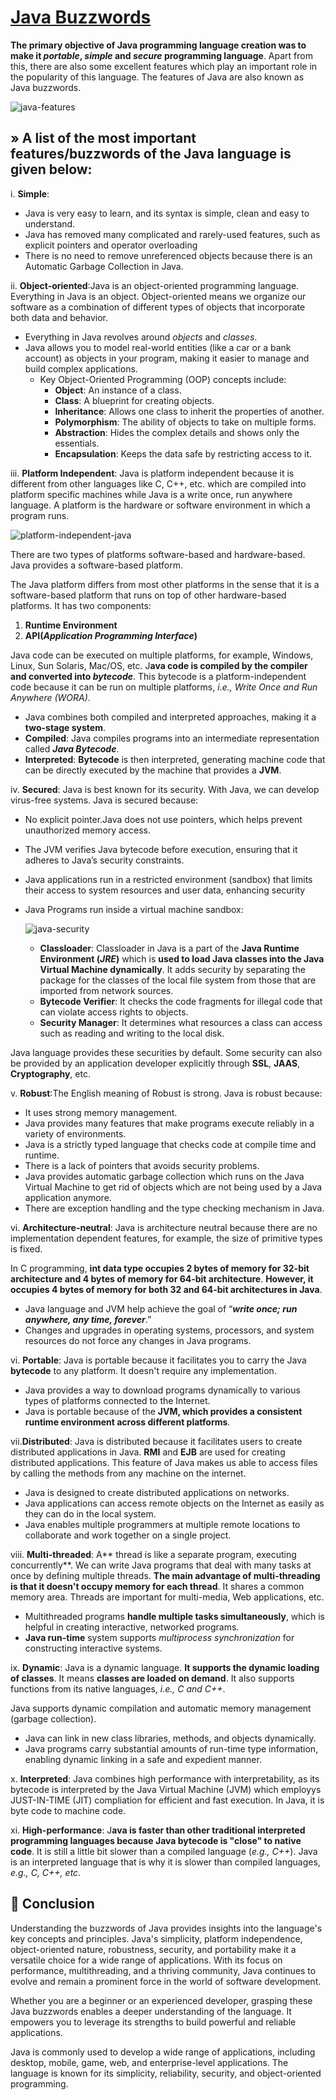 # [Java Buzzwords](https://www.javaguides.net/2018/10/java-buzzwords-or-features-of-java.html)

**The primary objective of Java programming language creation was to make it *portable*, *simple* and *secure* programming language**. Apart from this, there are also some excellent features which play an important role in the popularity of this language. The features of Java are also known as Java buzzwords.

![java-features](https://github.com/user-attachments/assets/19bf79d6-c88b-47e8-8b1f-260bf422f753)

## » A list of the most important features/buzzwords of the Java language is given below:

i. **Simple**: 

* Java is very easy to learn, and its syntax is simple, clean and easy to understand. 
* Java has removed many complicated and rarely-used features, such as explicit pointers and operator overloading
* There is no need to remove unreferenced objects because there is an Automatic Garbage Collection in Java.

ii. **Object-oriented**:Java is an object-oriented programming language. Everything in Java is an object. Object-oriented means we organize our software as a combination of different types of objects that incorporate both data and behavior.

* Everything in Java revolves around *objects* and *classes*.
* Java allows you to model real-world entities (like a car or a bank account) as objects in your program, making it easier to manage and build complex applications.
    * Key Object-Oriented Programming (OOP) concepts include:
        * **Object**: An instance of a class.
        * **Class**: A blueprint for creating objects.
        * **Inheritance**: Allows one class to inherit the properties of another.
        * **Polymorphism**: The ability of objects to take on multiple forms.
        * **Abstraction**: Hides the complex details and shows only the essentials.
        * **Encapsulation**: Keeps the data safe by restricting access to it.

iii. **Platform Independent**: Java is platform independent because it is different from other languages like C, C++, etc. which are compiled into platform specific machines while Java is a write once, run anywhere language. A platform is the hardware or software environment in which a program runs.

![platform-independent-java](https://github.com/user-attachments/assets/3c5296e1-894d-402b-b33c-fc6b1bfd81bf)

There are two types of platforms software-based and hardware-based. Java provides a software-based platform.

The Java platform differs from most other platforms in the sense that it is a software-based platform that runs on top of other hardware-based platforms. It has two components:

1. **Runtime Environment**
2. **API(*Application Programming Interface*)**

Java code can be executed on multiple platforms, for example, Windows, Linux, Sun Solaris, Mac/OS, etc. J**ava code is compiled by the compiler and converted into *bytecode***. This bytecode is a platform-independent code because it can be run on multiple platforms, *i.e., Write Once and Run Anywhere (WORA)*.

* Java combines both compiled and interpreted approaches, making it a **two-stage system**.
* **Compiled**: Java compiles programs into an intermediate representation called ***Java Bytecode***.
* **Interpreted**: **Bytecode** is then interpreted, generating machine code that can be directly executed by the machine that provides a **JVM**.

iv. **Secured**: Java is best known for its security. With Java, we can develop virus-free systems. Java is secured because:

* No explicit pointer.Java does not use pointers, which helps prevent unauthorized memory access. 
* The JVM verifies Java bytecode before execution, ensuring that it adheres to Java’s security constraints. 
* Java applications run in a restricted environment (sandbox) that limits their access to system resources and user data, enhancing security
* Java Programs run inside a virtual machine sandbox:

  ![java-security](https://github.com/user-attachments/assets/4a1eb95d-6c5d-4df3-a576-ff4512267c3b)

   * **Classloader**: Classloader in Java is a part of the **Java Runtime Environment (*JRE*)** which is **used to load Java classes into the Java Virtual Machine dynamically**. It adds security by separating the package for the classes of the local file system from those that are imported from network sources.
    * **Bytecode Verifier**: It checks the code fragments for illegal code that can violate access rights to objects.
    * **Security Manager**: It determines what resources a class can access such as reading and writing to the local disk.

Java language provides these securities by default. Some security can also be provided by an application developer explicitly through **SSL**, **JAAS**, **Cryptography**, etc.

v. **Robust**:The English meaning of Robust is strong. Java is robust because:

* It uses strong memory management.
* Java provides many features that make programs execute reliably in a variety of environments.
* Java is a strictly typed language that checks code at compile time and runtime.
* There is a lack of pointers that avoids security problems.
* Java provides automatic garbage collection which runs on the Java Virtual Machine to get rid of objects which are not being used by a Java application anymore.
* There are exception handling and the type checking mechanism in Java. 

vi. **Architecture-neutral**: Java is architecture neutral because there are no implementation dependent features, for example, the size of primitive types is fixed.

In C programming, **int data type occupies 2 bytes of memory for 32-bit architecture and 4 bytes of memory for 64-bit architecture**. **However, it occupies 4 bytes of memory for both 32 and 64-bit architectures in Java**.

* Java language and JVM help achieve the goal of “***write once; run anywhere, any time, forever***.”
* Changes and upgrades in operating systems, processors, and system resources do not force any changes in Java programs.

vi. **Portable**: Java is portable because it facilitates you to carry the Java **bytecode** to any platform. It doesn't require any implementation.

* Java provides a way to download programs dynamically to various types of platforms connected to the Internet.
* Java is portable because of the **JVM, which provides a consistent runtime environment across different platforms**.

vii.**Distributed**: Java is distributed because it facilitates users to create distributed applications in Java. **RMI** and **EJB** are used for creating distributed applications. This feature of Java makes us able to access files by calling the methods from any machine on the internet.

* Java is designed to create distributed applications on networks.
* Java applications can access remote objects on the Internet as easily as they can do in the local system.
* Java enables multiple programmers at multiple remote locations to collaborate and work together on a single project.

viii. **Multi-threaded**: 
A** thread is like a separate program, executing concurrently**. We can write Java programs that deal with many tasks at once by defining multiple threads. **The main advantage of multi-threading is that it doesn't occupy memory for each thread**. It shares a common memory area. Threads are important for multi-media, Web applications, etc.

* Multithreaded programs **handle multiple tasks simultaneously**, which is helpful in creating interactive, networked programs.
* **Java run-time** system supports *multiprocess synchronization* for constructing interactive systems.

ix. **Dynamic**: Java is a dynamic language. **It supports the dynamic loading of classes**. It means **classes are loaded on demand**. It also supports functions from its native languages, *i.e., C and C++*.

Java supports dynamic compilation and automatic memory management (garbage collection).

* Java can link in new class libraries, methods, and objects dynamically.
* Java programs carry substantial amounts of run-time type information, enabling dynamic linking in a safe and expedient manner.

x. **Interpreted**: Java combines high performance with interpretability, as its bytecode is interpreted by the Java Virtual Machine (JVM) which employys JUST-IN-TIME (JIT) compliation for efficient and fast execution. In Java, it is byte code to machine code.

xi. **High-performance**: J**ava is faster than other traditional interpreted programming languages because Java bytecode is "close" to native code**. It is still a little bit slower than a compiled language (*e.g., C++*). Java is an interpreted language that is why it is slower than compiled languages, *e.g., C, C++, etc*.

## 🔖 Conclusion
Understanding the buzzwords of Java provides insights into the language's key concepts and principles. Java's simplicity, platform independence, object-oriented nature, robustness, security, and portability make it a versatile choice for a wide range of applications. With its focus on performance, multithreading, and a thriving community, Java continues to evolve and remain a prominent force in the world of software development.

Whether you are a beginner or an experienced developer, grasping these Java buzzwords enables a deeper understanding of the language. It empowers you to leverage its strengths to build powerful and reliable applications.

Java is commonly used to develop a wide range of applications, including desktop, mobile, game, web, and enterprise-level applications. The language is known for its simplicity, reliability, security, and object-oriented programming.
